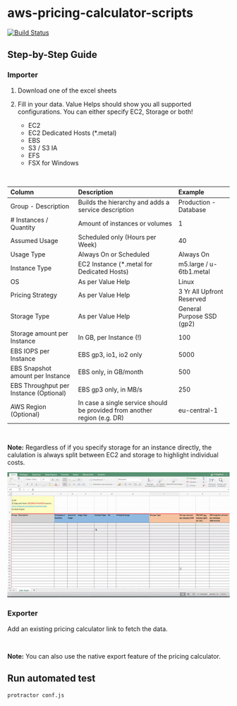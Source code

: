 # aws-pricing-calculator-scripts

[![Build Status](https://travis-ci.com/frumania/aws-pricing-calculator-scripts-test.svg?branch=main)](https://travis-ci.com/frumania/aws-pricing-calculator-scripts-test)

## Step-by-Step Guide

### Importer

1. Download one of the excel sheets

2. Fill in your data. Value Helps should show you all supported configurations. You can either specify EC2, Storage or both!
   - EC2
   - EC2 Dedicated Hosts (*.metal)
   - EBS
   - S3 / S3 IA
   - EFS
   - FSX for Windows

<br/>

| Column | Description | Example |
| :-------------- | :--------- | :--------- |
| Group - Description | Builds the hierarchy and adds a service description | Production - Database|
| # Instances / Quantity | Amount of instances or volumes | 1 |
| Assumed Usage | Scheduled only (Hours per Week) | 40 |
| Usage Type | Always On or Scheduled | Always On |
| Instance Type | EC2 Instance (*.metal for Dedicated Hosts) | m5.large / u-6tb1.metal|
| OS | As per Value Help | Linux |
| Pricing Strategy | As per Value Help | 3 Yr All Upfront Reserved |
| Storage Type | As per Value Help | General Purpose SSD (gp2) |
| Storage amount per Instance | In GB, per Instance (!) | 100 |
| EBS IOPS per Instance | EBS gp3, io1, io2 only | 5000 |
| EBS Snapshot amount per Instance | EBS only, in GB/month | 500 |
| EBS Throughput per Instance (Optional) | EBS gp3 only, in MB/s | 250 |
| AWS Region (Optional) | In case a single service should be provided from another region (e.g. DR) | eu-central-1 |

<br/>

**Note:** Regardless of if you specify storage for an instance directly, the calulation is always split between EC2 and storage to highlight individual costs.

[![Watch the video](preview.gif)](preview.mp4)

### Exporter

Add an existing pricing calculator link to fetch the data.

<br/>

**Note:** You can also use the native export feature of the pricing calculator.

## Run automated test

```bash
protractor conf.js
```
